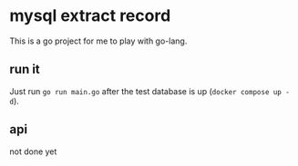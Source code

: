 # mysql extract record

This is a go project for me to play with go-lang.

## run it
Just run `go run main.go` after the test database is up (`docker compose up -d`).

## api
not done yet